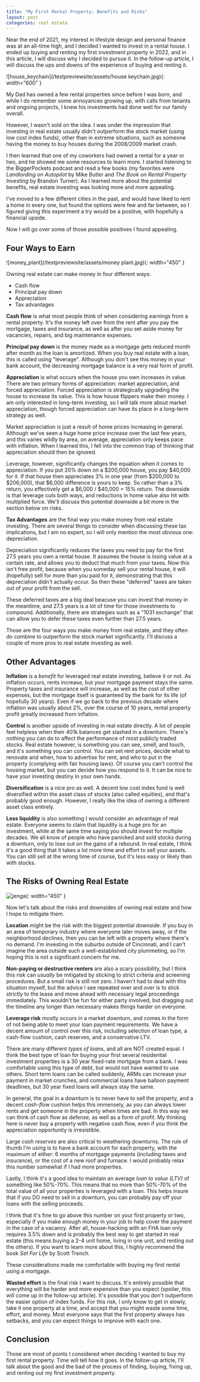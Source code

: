 ```yaml
---
title: "My First Rental Property: Benefits and Risks"
layout: post
categories: real estate
---
```


Near the end of 2021, my interest in lifestyle design and personal finance was at an all-time high, and I decided I wanted to invest in a rental house. I ended up buying and renting my first investment property in 2022, and in this article, I will discuss why I decided to pursue it. In the follow-up article, I will discuss the ups and downs of the experience of buying and renting it.



![house_keychain](/testpreviewsite/assets/house keychain.jpg){: width="600" }

My Dad has owned a few rental properties since before I was born, and while I do remember some annoyances growing up, with calls from tenants and ongoing projects, I knew his investments had done well for our family overall. 

However, I wasn't sold on the idea. I was under the impression that investing in real estate usually didn't outperform the stock market (using low cost index funds), other than in extreme situations, such as someone having the money to buy houses during the 2008/2009 market crash. 

I then learned that one of my coworkers had owned a rental for a year or two, and he showed me some resources to learn more. I started listening to the BiggerPockets podcast and read a few books (my favorites were *Landlording on Autopilot* by Mike Butler and *The Book on Rental Property Investing* by Brandon Turner). As I learned more about the potential benefits, real estate investing was looking more and more appealing.

I've moved to a few different cities in the past, and would have liked to rent a home in every one, but found the options were few and far between, so I figured giving this experiment a try would be a positive, with hopefully a financial upside.

Now I will go over some of those possible positives I found appealing.

## Four Ways to Earn
![money_plant](/testpreviewsite/assets/money plant.jpg){: width="450" }

Owning real estate can make money in four different ways: 
* Cash flow
* Principal pay down
* Appreciation
* Tax advantages

**Cash flow** is what most people think of when considering earnings from a rental property. It's the money left over from the rent after you pay the mortgage, taxes and insurance, as well as after you set aside money for vacancies, repairs, and big maintenance expenses. 

**Principal pay down** is the money made as a mortgage gets reduced month after month as the loan is amortized. When you buy real estate with a loan, this is called using "leverage". Although you don't see this money in your bank account, the decreasing mortgage balance is a very real form of profit.

**Appreciation** is what occurs when the house you own increases in value. There are two primary forms of appreciation: market appreciation, and forced appreciation. Forced appreciation is strategically upgrading the house to increase its value. This is how house flippers make their money. I am only interested in long-term investing, so I will talk more about market appreciation, though forced appreciation can have its place in a long-term strategy as well.

Market appreciation is just a result of home prices increasing in general. Although we've seen a huge home price increase over the last few years, and this varies wildly by area, on average, appreciation only keeps pace with inflation. When I learned this, I fell into the common trap of thinking that appreciation should then be ignored. 

Leverage, however, significantly changes the equation when it comes to appreciation. If you put 20% down on a $200,000 house, you pay $40,000 for it. If that house then appreciates 3% in one year (from $200,000 to $206,000), that $6,000 difference is yours to keep. So rather than a 3% return, you effectively get a $6,000 / $40,000 = 15% return. The downside is that leverage cuts both ways, and reductions in home value also hit with multiplied force. We'll discuss this potential downside a bit more in the section below on risks.

**Tax Advantages** are the final way you make money from real estate investing. There are several things to consider when discussing these tax implications, but I am no expert, so I will only mention the most obvious one: depreciation.

Depreciation significantly reduces the taxes you need to pay for the first 27.5 years you own a rental house. It assumes the house is losing value at a certain rate, and allows you to deduct that much from your taxes. Now this isn't free profit, because when you someday sell your rental house, it will (hopefully) sell for more than you paid for it, demonstrating that this depreciation didn't actually occur. So then these "deferred" taxes are taken out of your profit from the sell.

These deferred taxes are a big deal beacuse you can invest that money in the meantime, and 27.5 years is a lot of time for those investments to compound. Additionally, there are strategies such as a "1031 exchange" that can allow you to defer these taxes even further than 27.5 years. 

Those are the four ways you make money from real estate, and they often do combine to outperform the stock market significantly. I'll discuss a couple of more pros to real estate investing as well.

## Other Advantages
**Inflation** is a *benefit* for leveraged real estate investing, believe it or not. As inflation occurs, rents increase, but your mortgage payment stays the same. Property taxes and insurance will increase, as well as the cost of other expenses, but the mortgage itself is guaranteed by the bank for its life (of hopefully 30 years). Even if we go back to the previous decade where inflation was usually about 2%, over the course of 10 years, rental property profit greatly increased from inflation. 

**Control** is another upside of investing in real estate directly. A lot of people feel helpless when their 401k balances get slashed in a downturn. There's nothing you can do to affect the performance of most publicly traded stocks. Real estate however, is something you can see, smell, and touch, and it's something you can control. You can set rent prices, decide what to renovate and when, how to advertise for rent, and who to put in the property (complying with fair housing laws). Of course you can't control the housing market, but you can decide how you respond to it. It can be nice to have your investing destiny in your own hands.

**Diversification** is a nice pro as well. A decent low cost index fund is well diversified within the asset class of stocks (also called equities), and that's probably good enough. However, I really like the idea of owning a different asset class entirely.

**Less liquidity** is also something I would consider an advantage of real estate. Everyone seems to claim that liquidity is a huge pro for an investment, while at the same time saying you should invest for multiple decades. We all know of people who have panicked and sold stocks during a downturn, only to lose out on the gains of a rebound. In real estate, I think it's a good thing that it takes a lot more time and effort to sell your assets. You can still sell at the wrong time of course, but it's less easy or likely than with stocks.

## The Risks of Owning Real Estate
![jenga](/testpreviewsite/assets/jenga.jpg){: width="450" }

Now let's talk about the risks and downsides of owning real estate and how I hope to mitigate them.

**Location** might be the risk with the biggest potential downside. If you buy in an area of temporary industry where everyone later moves away, or if the neighborhood declines, then you can be left with a property where there's no demand. I'm investing in the suburbs outside of Cincinnati, and I can't imagine the area outside such a well-established city plummeting, so I'm hoping this is not a significant concern for me.
 
**Non-paying or destructive renters** are also a scary possibility, but I think this risk can *usually* be mitigated by sticking to strict criteria and screening procedures. But a small risk is still not zero. I haven't had to deal with this situation myself, but the advice I see repeated over and over is to stick strictly to the lease and move ahead with necessary legal proceedings immediately. This wouldn't be fun for either party involved, but dragging out the timeline any longer than necessary makes things harder on everyone.

**Leverage risk** mostly occurs in a market downturn, and comes in the form of not being able to meet your loan payment requirements. We have a decent amount of control over this risk, including selection of loan type, a cash-flow cushion, cash reserves, and a conservative LTV.

There are many different *types of loans*, and all are NOT created equal. I think the best type of loan for buying your first several residential investment properties is a 30 year fixed-rate mortgage from a bank. I was comfortable using this type of debt, but would not have wanted to use others. Short term loans can be called suddenly, ARMs can increase your payment in market crunches, and commercial loans have balloon payment deadlines, but 30 year fixed loans will always stay the same. 

In general, the goal in a downturn is to never have to sell the property, and a decent *cash-flow cushion* helps this immensely, as you can always lower rents and get someone in the property when times are bad. In this way we can think of cash flow as defense, as well as a form of profit. My thinking here is never buy a property with negative cash flow, even if you think the appreciation opportunity is irresistible. 

Large *cash reserves* are also critical to weathering downturns. The rule of thumb I'm using is to have a bank account for each property, with the maximum of either: 6 months of mortgage payments (including taxes and insurance), or the cost of a new roof and furnace. I would probably relax this number somewhat if I had more properties.

Lastly, I think it's a good idea to maintain an average *loan to value (LTV)* of something like 50%-70%. This means that no more than 50%-70% of the total value of all your properties is leveraged with a loan. This helps insure that if you DO need to sell in a downturn, you can probably pay off your loans with the selling proceeds.

I think that it's fine to go above this number on your first property or two, especially if you make enough money in your job to help cover the payment in the case of a vacancy. After all, house-hacking with an FHA loan only requires 3.5% down and is probably the best way to get started in real estate (this means buying a 2-4 unit home, living in one unit, and renting out the others). If you want to learn more about this, I highly recommend the book *Set For Life* by Scott Trench.

These considerations made me comfortable with buying my first rental using a mortgage.

**Wasted effort** is the final risk I want to discuss. It's entirely possible that everything will be harder and more expensive than you expect (spoiler, this will come up in the follow-up article). It's possible that you don't outperform the easier option of index funds. For this risk, I only know to get in slowly, take it one property at a time, and accept that you might waste some time, effort, and money. Most everyone says that the first property always has setbacks, and you can expect things to improve with each one.

## Conclusion
Those are most of points I considered when deciding I wanted to buy my first rental property. Time will tell how it goes. In the follow-up article, I'll talk about the good and the bad of the process of finding, buying, fixing up, and renting out my first investment property.

